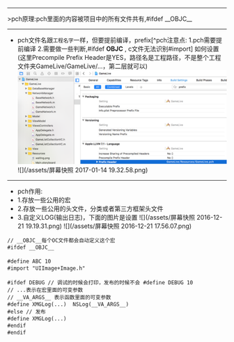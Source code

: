 <hr>
>pch原理:pch里面的内容被项目中的所有文件共有,#ifdef __OBJC__


***

- pch文件名跟`工程名字`一样，但要提前编译，prefix[^pch注意点: 1.pch需要提前编译  2.需要做一些判断,#ifdef __OBJC__
,
c文件无法识别#import]
如何设置(这里Precompile Prefix Header是YES，路径名是工程路径，不是整个工程文件夹GameLive/GameLive/...，第二层就可以)
![](/assets/pch文件文件路径设置生效.png)
![](/assets/屏幕快照 2017-01-14 19.32.58.png)
***
- pch作用:
 - 1.存放一些公用的宏
 - 2.存放一些公用的头文件，分类或者第三方框架头文件  
 - 3.自定义LOG(输出日志)，下面的图片是设置
 ![](/assets/屏幕快照 2016-12-21 19.19.31.png)
 ![](/assets/屏幕快照 2016-12-21 17.56.07.png)
 
```
// __OBJC__每个OC文件都会自动定义这个宏
#ifdef __OBJC__

#define ABC 10
#import "UIImage+Image.h"

#ifdef DEBUG // 调试的时候会打印，发布的时候不会 #define DEBUG 10
// ...表示在宏里面的可变参数
// __VA_ARGS__ 表示函数里面的可变参数
#define XMGLog(...)  NSLog(__VA_ARGS__)
#else // 发布
#define XMGLog(...)
#endif
#endif
```

